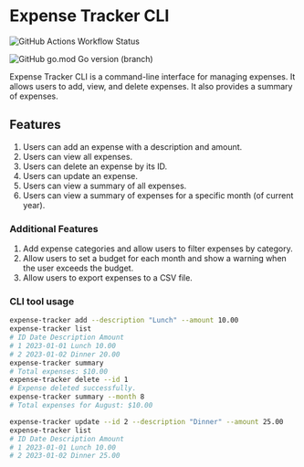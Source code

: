 # Expense Tracker CLI

![GitHub Actions Workflow Status](https://img.shields.io/github/actions/workflow/status/Rioba-Ian/expense-tracker-cli/go.yml)

![GitHub go.mod Go version (branch)](https://img.shields.io/github/go-mod/go-version/Rioba-Ian/expense-tracker-cli/main)

Expense Tracker CLI is a command-line interface for managing expenses.
It allows users to add, view, and delete expenses. It also provides a summary of expenses.

## Features

1. Users can add an expense with a description and amount.
2. Users can view all expenses.
3. Users can delete an expense by its ID.
4. Users can update an expense.
5. Users can view a summary of all expenses.
6. Users can view a summary of expenses for a specific month (of current year).

### Additional Features

1. Add expense categories and allow users to filter expenses by category.
2. Allow users to set a budget for each month and show a warning when the user exceeds the budget.
3. Allow users to export expenses to a CSV file.

### CLI tool usage

```sh
expense-tracker add --description "Lunch" --amount 10.00
expense-tracker list
# ID Date Description Amount
# 1 2023-01-01 Lunch 10.00
# 2 2023-01-02 Dinner 20.00
expense-tracker summary
# Total expenses: $10.00
expense-tracker delete --id 1
# Expense deleted successfully.
expense-tracker summary --month 8
# Total expenses for August: $10.00

expense-tracker update --id 2 --description "Dinner" --amount 25.00
expense-tracker list
# ID Date Description Amount
# 1 2023-01-01 Lunch 10.00
# 2 2023-01-02 Dinner 25.00
```
